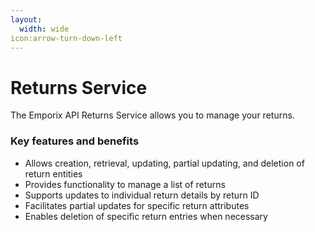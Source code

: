 ```yaml
---
layout:
  width: wide
icon:arrow-turn-down-left
---
```


# Returns Service

The Emporix API Returns Service allows you to manage your returns.

### Key features and benefits

* Allows creation, retrieval, updating, partial updating, and deletion of return entities
* Provides functionality to manage a list of returns
* Supports updates to individual return details by return ID
* Facilitates partial updates for specific return attributes
* Enables deletion of specific return entries when necessary
